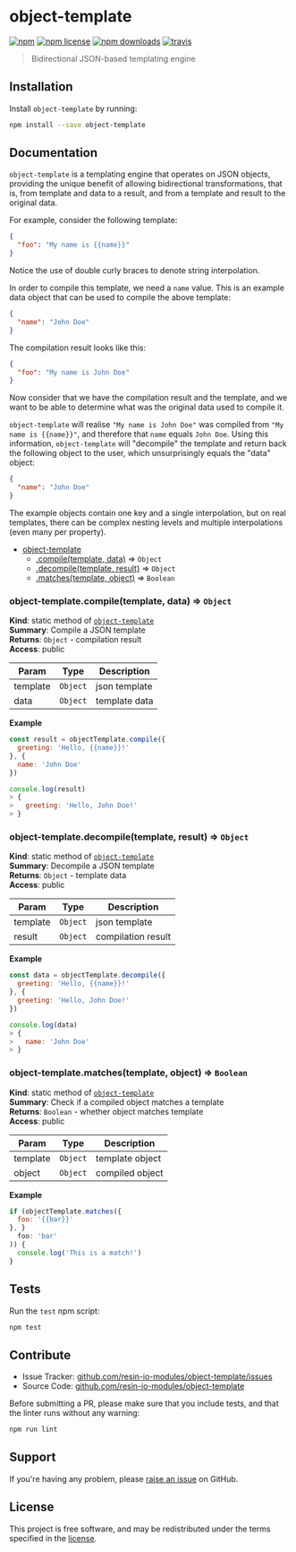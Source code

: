 object-template
===============

[![npm](https://img.shields.io/npm/v/object-template.svg?style=flat-square)](https://npmjs.com/package/object-template)
[![npm license](https://img.shields.io/npm/l/object-template.svg?style=flat-square)](https://npmjs.com/package/object-template)
[![npm downloads](https://img.shields.io/npm/dm/object-template.svg?style=flat-square)](https://npmjs.com/package/object-template)
[![travis](https://img.shields.io/travis/resin-io-modules/object-template/master.svg?style=flat-square&label=linux)](https://travis-ci.org/resin-io-modules/object-template)

> Bidirectional JSON-based templating engine

Installation
------------

Install `object-template` by running:

```sh
npm install --save object-template
```

Documentation
-------------

`object-template` is a templating engine that operates on JSON objects,
providing the unique benefit of allowing bidirectional transformations, that
is, from template and data to a result, and from a template and result to the
original data.

For example, consider the following template:

```json
{
  "foo": "My name is {{name}}"
}
```

Notice the use of double curly braces to denote string interpolation.

In order to compile this template, we need a `name` value. This is an example
data object that can be used to compile the above template:

```json
{
  "name": "John Doe"
}
```

The compilation result looks like this:

```json
{
  "foo": "My name is John Doe"
}
```

Now consider that we have the compilation result and the template, and we want
to be able to determine what was the original data used to compile it.

`object-template` will realise `"My name is John Doe"` was compiled from `"My
name is {{name}}"`, and therefore that `name` equals `John Doe`. Using this
information, `object-template` will "decompile" the template and return back
the following object to the user, which unsurprisingly equals the "data"
object:

```json
{
  "name": "John Doe"
}
```

The example objects contain one key and a single interpolation, but on real
templates, there can be complex nesting levels and multiple interpolations
(even many per property).


* [object-template](#module_object-template)
    * [.compile(template, data)](#module_object-template.compile) ⇒ <code>Object</code>
    * [.decompile(template, result)](#module_object-template.decompile) ⇒ <code>Object</code>
    * [.matches(template, object)](#module_object-template.matches) ⇒ <code>Boolean</code>

<a name="module_object-template.compile"></a>

### object-template.compile(template, data) ⇒ <code>Object</code>
**Kind**: static method of [<code>object-template</code>](#module_object-template)  
**Summary**: Compile a JSON template  
**Returns**: <code>Object</code> - compilation result  
**Access**: public  

| Param | Type | Description |
| --- | --- | --- |
| template | <code>Object</code> | json template |
| data | <code>Object</code> | template data |

**Example**  
```js
const result = objectTemplate.compile({
  greeting: 'Hello, {{name}}!'
}, {
  name: 'John Doe'
})

console.log(result)
> {
>   greeting: 'Hello, John Doe!'
> }
```
<a name="module_object-template.decompile"></a>

### object-template.decompile(template, result) ⇒ <code>Object</code>
**Kind**: static method of [<code>object-template</code>](#module_object-template)  
**Summary**: Decompile a JSON template  
**Returns**: <code>Object</code> - template data  
**Access**: public  

| Param | Type | Description |
| --- | --- | --- |
| template | <code>Object</code> | json template |
| result | <code>Object</code> | compilation result |

**Example**  
```js
const data = objectTemplate.decompile({
  greeting: 'Hello, {{name}}!'
}, {
  greeting: 'Hello, John Doe!'
})

console.log(data)
> {
>   name: 'John Doe'
> }
```
<a name="module_object-template.matches"></a>

### object-template.matches(template, object) ⇒ <code>Boolean</code>
**Kind**: static method of [<code>object-template</code>](#module_object-template)  
**Summary**: Check if a compiled object matches a template  
**Returns**: <code>Boolean</code> - whether object matches template  
**Access**: public  

| Param | Type | Description |
| --- | --- | --- |
| template | <code>Object</code> | template object |
| object | <code>Object</code> | compiled object |

**Example**  
```js
if (objectTemplate.matches({
  foo: '{{bar}}'
}, }
  foo: 'bar'
)) {
  console.log('This is a match!')
}
```

Tests
-----

Run the `test` npm script:

```sh
npm test
```

Contribute
----------

- Issue Tracker: [github.com/resin-io-modules/object-template/issues](https://github.com/resin-io-modules/object-template/issues)
- Source Code: [github.com/resin-io-modules/object-template](https://github.com/resin-io-modules/object-template)

Before submitting a PR, please make sure that you include tests, and that the
linter runs without any warning:

```sh
npm run lint
```

Support
-------

If you're having any problem, please [raise an issue][newissue] on GitHub.

License
-------

This project is free software, and may be redistributed under the terms
specified in the [license].

[newissue]: https://github.com/resin-io-modules/object-template/issues/new
[license]: https://github.com/resin-io-modules/object-template/blob/master/LICENSE
